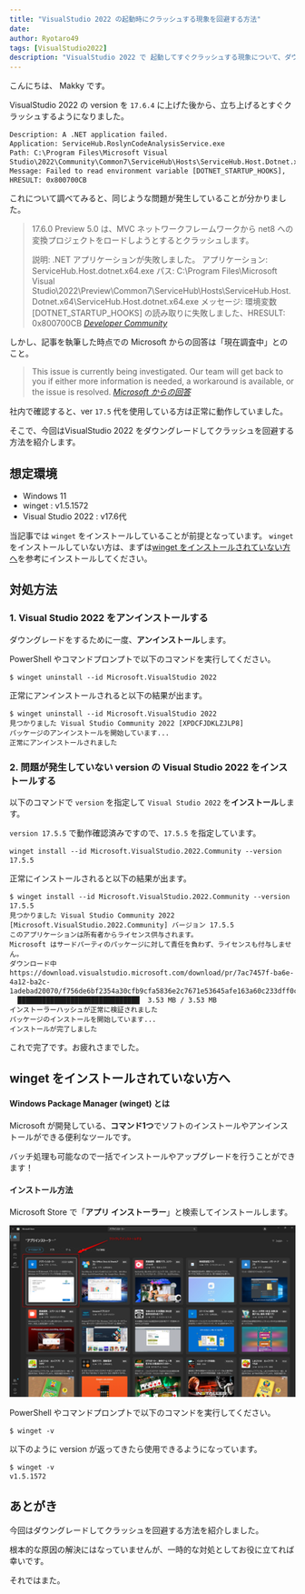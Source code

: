 ```yaml
---
title: "VisualStudio 2022 の起動時にクラッシュする現象を回避する方法"
date: 
author: Ryotaro49
tags: [VisualStudio2022]
description: "VisualStudio 2022 で 起動してすぐクラッシュする現象について、ダウングレードで回避する方法を紹介します。"
---
```


こんにちは、 Makky です。

VisualStudio 2022 の version を `17.6.4` に上げた後から、立ち上げるとすぐクラッシュするようになりました。

```{4}:title=イベントビューアーでのエラーログ
Description: A .NET application failed.
Application: ServiceHub.RoslynCodeAnalysisService.exe
Path: C:\Program Files\Microsoft Visual Studio\2022\Community\Common7\ServiceHub\Hosts\ServiceHub.Host.Dotnet.x64\ServiceHub.RoslynCodeAnalysisService.exe
Message: Failed to read environment variable [DOTNET_STARTUP_HOOKS], HRESULT: 0x800700CB
```

これについて調べてみると、同じような問題が発生していることが分かりました。

> 17.6.0 Preview 5.0 は、MVC ネットワークフレームワークから net8 への変換プロジェクトをロードしようとするとクラッシュします。
>
> 説明: .NET アプリケーションが失敗しました。
> アプリケーション: ServiceHub.Host.dotnet.x64.exe
> パス: C:\Program Files\Microsoft Visual Studio\2022\Preview\Common7\ServiceHub\Hosts\ServiceHub.Host.Dotnet.x64\ServiceHub.Host.dotnet.x64.exe
> メッセージ: 環境変数 [DOTNET_STARTUP_HOOKS] の読み取りに失敗しました、HRESULT: 0x800700CB
> <cite>[Developer Community](https://developercommunity.visualstudio.com/t/Failed-to-read-environment-variable-DOT/10352220?q=visual+studio+2022+Failed+to+read+environment+variable)</cite>

しかし、記事を執筆した時点での Microsoft からの回答は「現在調査中」とのこと。
> This issue is currently being investigated. Our team will get back to you if either more information is needed, a workaround is available, or the issue is resolved.
> <cite>[Microsoft からの回答](https://developercommunity.visualstudio.com/t/Failed-to-read-environment-variable-DOT/10352220#T-N10357862)</cite>

社内で確認すると、ver `17.5` 代を使用している方は正常に動作していました。

そこで、今回はVisualStudio 2022 をダウングレードしてクラッシュを回避する方法を紹介します。

## 想定環境

- Windows 11
- winget : v1.5.1572
- Visual Studio 2022 : v17.6代

当記事では `winget` をインストールしていることが前提となっています。 `winget` をインストールしていない方は、まずは[winget をインストールされていない方へ](#winget-をインストールされていない方へ)を参考にインストールしてください。

## 対処方法

### 1. Visual Studio 2022 をアンインストールする

ダウングレードをするために一度、**アンインストール**します。

PowerShell やコマンドプロンプトで以下のコマンドを実行してください。

```:title=アンインストール
$ winget uninstall --id Microsoft.VisualStudio 2022
```

正常にアンインストールされると以下の結果が出ます。
```{1,4}:title=アンインストール結果
$ winget uninstall --id Microsoft.VisualStudio 2022
見つかりました Visual Studio Community 2022 [XPDCFJDKLZJLP8]
パッケージのアンインストールを開始しています...
正常にアンインストールされました
```
### 2. 問題が発生していない version の Visual Studio 2022 をインストールする

以下のコマンドで `version` を指定して `Visual Studio 2022` を**インストール**します。

`version 17.5.5` で動作確認済みですので、`17.5.5` を指定しています。

```:title=インストール
winget install --id Microsoft.VisualStudio.2022.Community --version 17.5.5
```

正常にインストールされると以下の結果が出ます。

```{1,9}:title=インストール結果
$ winget install --id Microsoft.VisualStudio.2022.Community --version 17.5.5
見つかりました Visual Studio Community 2022 [Microsoft.VisualStudio.2022.Community] バージョン 17.5.5
このアプリケーションは所有者からライセンス供与されます。
Microsoft はサードパーティのパッケージに対して責任を負わず、ライセンスも付与しません。
ダウンロード中 https://download.visualstudio.microsoft.com/download/pr/7ac7457f-ba6e-4a12-ba2c-1adebad20070/f756de6bf2354a30cfb9cfa5836e2c7671e53645afe163a60c233dff0cd15849/vs_Community.exe
  ██████████████████████████████  3.53 MB / 3.53 MB
インストーラーハッシュが正常に検証されました
パッケージのインストールを開始しています...
インストールが完了しました
```

これで完了です。お疲れさまでした。

## winget をインストールされていない方へ

#### Windows Package Manager (winget) とは

Microsoft が開発している、**コマンド1つ**でソフトのインストールやアンインストールができる便利なツールです。

バッチ処理も可能なので一括でインストールやアップグレードを行うことができます！

#### インストール方法

Microsoft Store で「**アプリ インストーラー**」と検索してインストールします。

![Microsoft Store で「アプリ インストーラー」を検索](images/001.png "Microsoft Store で「アプリ インストーラー」を検索")

PowerShell やコマンドプロンプトで以下のコマンドを実行してください。
```:title=動作確認としてversionを出力する
$ winget -v
```
以下のように version が返ってきたら使用できるようになっています。
```:title=出力結果
$ winget -v
v1.5.1572
```

## あとがき

今回はダウングレードしてクラッシュを回避する方法を紹介しました。


根本的な原因の解決にはなっていませんが、一時的な対処としてお役に立てれば幸いです。

それではまた。
